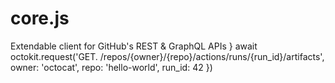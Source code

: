 # core.js
Extendable client for GitHub's REST &amp; GraphQL APIs
}
 await octokit.request('GET.        /repos/{owner}/{repo}/actions/runs/{run_id}/artifacts', 
  owner: 'octocat',
  repo: 'hello-world', 
  run_id: 42 
})
